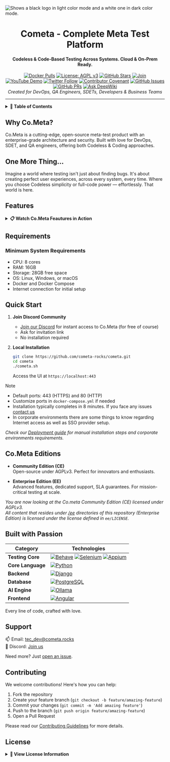 <picture>
  <source media="(prefers-color-scheme: dark)" srcset="https://raw.githubusercontent.com/cometa-rocks/cometa_documentation/main/img/logos/COMETAROCKS_LogoEslog_Y_W.png">
  <source media="(prefers-color-scheme: light)" srcset="https://raw.githubusercontent.com/cometa-rocks/cometa_documentation/main/img/logos/COMETAROCKS_LogoEslog_Y_B.png">
  <img alt="Shows a black logo in light color mode and a white one in dark color mode." src="https://user-images.githubusercontent.com/25423296/163456779-a8556205-d0a5-45e2-ac17-42d089e3c3f8.png">
</picture>
<div align="center">
  <h1>Cometa - Complete Meta Test Platform</h1>
  <h4>Codeless & Code-Based Testing Across Systems. Cloud & On-Prem Ready.</h4>

  [![Docker Pulls](https://img.shields.io/docker/pulls/cometa/django?style=flat-square)](https://hub.docker.com/r/cometa/django)
  [![License: AGPL v3](https://img.shields.io/badge/License-AGPL%20v3-blue.svg?style=flat-square)](https://www.gnu.org/licenses/agpl-3.0.html)
  [![GitHub Stars](https://img.shields.io/github/stars/cometa-rocks/cometa?style=social)](https://github.com/cometa-rocks/cometa/stargazers)
  [![Join](https://img.shields.io/discord/810822044367061042?label=Join%20our%20Community&logo=discord)](https://discord.gg/PUxt5bsRej)
  [![YouTube Demo](https://img.shields.io/badge/Watch-Demo-red?logo=youtube&style=flat-square)](https://youtu.be/s86rnmbLDpc)
  [![Twitter Follow](https://img.shields.io/twitter/follow/cometa_rocks?style=social)](https://twitter.com/cometa_rocks)
  [![Contributor Covenant](https://img.shields.io/badge/Contributor%20Covenant-2.1-4baaaa.svg)](CODE_OF_CONDUCT.md)
  [![GitHub Issues](https://img.shields.io/github/issues/cometa-rocks/cometa?style=flat-square)](https://github.com/cometa-rocks/cometa/issues)
  [![GitHub PRs](https://img.shields.io/github/issues-pr/cometa-rocks/cometa?style=flat-square)](https://github.com/cometa-rocks/cometa/pulls)
  [![Ask DeepWiki](https://deepwiki.com/badge.svg)](https://deepwiki.com/cometa-rocks/cometa)
  <br/>
  <em>Created for DevOps, QA Engineers, SDETs, Developers & Business Teams</em>
</div>

---

<details>
<summary><b>📑 Table of Contents</b></summary>

- [Why Co.Meta?](#why-cometa)
- [Features](#features)
- [Requirements](#requirements)
- [Quick Start](#quick-start)
- [Editions](#cometa-editions)
- [Technology Stack](#built-with-passion)
- [Support](#support)
- [License](#license)
- [Contributing](#contributing)
</details>

## Why Co.Meta?

Co.Meta is a cutting-edge, open-source meta-test product with an enterprise-grade architecture and security. Built with love for DevOps, SDET, and QA engineers, offering both Codeless & Coding approaches.

## One More Thing...
Imagine a world where testing isn't just about finding bugs. It's about creating perfect user experiences, across every system, every time. Where you choose Codeless simplicity or full-code power — effortlessly. That world is here.

## Features

<details>
<summary><b>📋 Watch Co.Meta Feautures in Action</b></summary>

| Feature | Status | Description | Video |
|---------|--------|-------------|-------|
| Accessibility | ✔️ | Automated accessibility testing compliant with European Accessibility Act | [Watch Demo](https://www.youtube.com/watch?v=04bZhh2188Y) |
| AI | ✔️ | AI-powered test automation and analysis | [Watch Demo](https://www.loom.com/share/1d5cdb0681ab46308ddf96de0b824e10?sid=5cb1df8b-04ac-4dcd-96e5-47e2a96565b6) |
| API | ✔️ | Advanced API testing with header and payload management | [Watch Demo](https://youtu.be/plC8qag08ZQ) |
| Automation | ✔️ | REST API automation with JSON and XML support | [Watch Demo](https://www.youtube.com/watch?v=QQf6nrAP-Sw) |
| CI/CD Integration | ✔️ | Seamless integration with major CI/CD platforms | [Part 1](https://youtu.be/TFsZSmyM4wU) + [Part 2](https://youtu.be/TD9U_cbM_JA) |
| Data-Driven | ✔️ | Advanced file handling and data-driven testing | [Watch Demo](https://youtu.be/f-3PxxhrIGY) |
| Database | ✔️ | Comprehensive database testing capabilities | [Watch Demo](https://www.youtube.com/watch?v=uGRXoUh3aFA) |
| E2E | ✔️ | End-to-end testing across multiple platforms | Coming Soon |
| Mobile | ✔️ | Mobile application testing | Coming Soon |
| Windows | ✔️ | Native Windows application testing | [Watch Demo](https://youtu.be/9AqaR4W2Z1Y) |
| Monitoring | ✔️ | Real-time test monitoring and reporting | Coming Soon |
| Load Testing | ✔️ | Performance and load testing capabilities | [Watch Demo](https://www.youtube.com/watch?v=hWAyx6iBbU4) |
| Security | ✔️ | Basic security testing features | Coming Soon |

</details>

## Requirements

### Minimum System Requirements
- CPU: 8 cores
- RAM: 16GB
- Storage: 28GB free space
- OS: Linux, Windows, or macOS
- Docker and Docker Compose
- Internet connection for initial setup

## Quick Start

1. **Join Discord Community**
   - [Join our Discord](https://discord.gg/e3uBKHhKW5) for instant access to Co.Meta (for free of course)
   - Ask for invitation link
   - No installation required

2. **Local Installation**
   ```bash
   git clone https://github.com/cometa-rocks/cometa.git
   cd cometa
   ./cometa.sh
   ```
   Access the UI at `https://localhost:443`

> [!NOTE]
> - Default ports: 443 (HTTPS) and 80 (HTTP)
> - Customize ports in `docker-compose.yml` if needed
> - Installation typically completes in 8 minutes. If you face any issues [contact us](#support)
> - In corporate environments there are some things to know regarding Internet access as well as SSO provider setup.

*Check our [Deployment guide](https://github.com/cometa-rocks/cometa_documentation/blob/main/docs/admin/deployment.md) for manual installation steps and corporate environments requirements.*

## Co.Meta Editions

- **Community Edition (CE)**  
  Open-source under AGPLv3. Perfect for innovators and enthusiasts.

- **Enterprise Edition (EE)**  
  Advanced features, dedicated support, SLA guarantees. For mission-critical testing at scale.

*You are now looking at the Co.meta Community Edition (CE) licensed under AGPLv3.* </br>
*All content that resides under [/ee](https://github.com/search?q=repo%3Acometa-rocks%2Fcometa%20%2Fee&type=code) directories of this repository (Enterprise Edition) is licensed under the license defined in `ee/LICENSE`.*

## Built with Passion

| Category | Technologies |
|----------|-------------|
| **Testing Core** | [![Behave](https://img.shields.io/badge/Behave-000000?style=for-the-badge&logo=python&logoColor=white)](https://behave.readthedocs.io/en/stable/) [![Selenium](https://img.shields.io/badge/Selenium-43B02A?style=for-the-badge&logo=selenium&logoColor=white)](https://selenium.dev/) [![Appium](https://img.shields.io/badge/Appium-000000?style=for-the-badge&logo=appium&logoColor=white)](https://appium.io/) |
| **Core Language** | [![Python](https://img.shields.io/badge/Python-3776AB?style=for-the-badge&logo=python&logoColor=white)](https://python.org) |
| **Backend** | [![Django](https://img.shields.io/badge/Django-092E20?style=for-the-badge&logo=django&logoColor=white)](https://www.djangoproject.com/) |
| **Database** | [![PostgreSQL](https://img.shields.io/badge/PostgreSQL-316192?style=for-the-badge&logo=postgresql&logoColor=white)](https://www.postgresql.org/) |
| **AI Engine** | [![Ollama](https://img.shields.io/badge/Ollama-000000?style=for-the-badge&logo=ollama&logoColor=white)](https://ollama.com) |
| **Frontend** | [![Angular](https://img.shields.io/badge/Angular-DD0031?style=for-the-badge&logo=angular&logoColor=white)](https://angular.io/) |

Every line of code, crafted with love.

## Support
📫 Email: [tec_dev@cometa.rocks](mailto:tec_dev@cometa.rocks)  
💬 Discord: [Join us](https://discord.gg/e3uBKHhKW5)

Need more? Just [open an issue](https://github.com/cometa-rocks/cometa/issues).

## Contributing

We welcome contributions! Here's how you can help:

1. Fork the repository
2. Create your feature branch (`git checkout -b feature/amazing-feature`)
3. Commit your changes (`git commit -m 'Add amazing feature'`)
4. Push to the branch (`git push origin feature/amazing-feature`)
5. Open a Pull Request

Please read our [Contributing Guidelines](CONTRIBUTING.md) for more details.

## License

<details>
<summary><b>📜 View License Information</b></summary>

Copyright 2025 COMETA ROCKS S.L.

Portions of this software are licensed as follows:

* All content that resides under "ee/" directory of this repository (Enterprise Edition) is licensed under the license defined in "ee/LICENSE".
* All third party components incorporated into the Co.meta Software are licensed under the original license provided by the owner of the applicable component.
* Content outside of the above mentioned directories or restrictions above is available under the "AGPLv3" license as defined in `LICENSE` file.

</details>